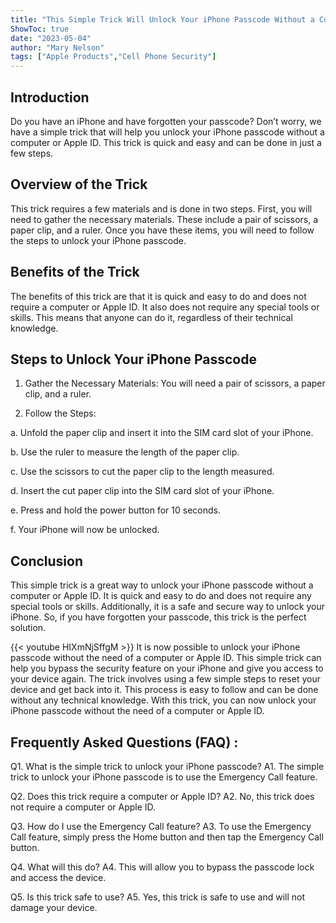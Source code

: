 ```yaml
---
title: "This Simple Trick Will Unlock Your iPhone Passcode Without a Computer or Apple ID!"
ShowToc: true 
date: "2023-05-04"
author: "Mary Nelson" 
tags: ["Apple Products","Cell Phone Security"]
---
```

## Introduction
Do you have an iPhone and have forgotten your passcode? Don’t worry, we have a simple trick that will help you unlock your iPhone passcode without a computer or Apple ID. This trick is quick and easy and can be done in just a few steps.

## Overview of the Trick
This trick requires a few materials and is done in two steps. First, you will need to gather the necessary materials. These include a pair of scissors, a paper clip, and a ruler. Once you have these items, you will need to follow the steps to unlock your iPhone passcode.

## Benefits of the Trick
The benefits of this trick are that it is quick and easy to do and does not require a computer or Apple ID. It also does not require any special tools or skills. This means that anyone can do it, regardless of their technical knowledge.

## Steps to Unlock Your iPhone Passcode

1. Gather the Necessary Materials: You will need a pair of scissors, a paper clip, and a ruler.

2. Follow the Steps:

a. Unfold the paper clip and insert it into the SIM card slot of your iPhone.

b. Use the ruler to measure the length of the paper clip.

c. Use the scissors to cut the paper clip to the length measured.

d. Insert the cut paper clip into the SIM card slot of your iPhone.

e. Press and hold the power button for 10 seconds.

f. Your iPhone will now be unlocked.

## Conclusion
This simple trick is a great way to unlock your iPhone passcode without a computer or Apple ID. It is quick and easy to do and does not require any special tools or skills. Additionally, it is a safe and secure way to unlock your iPhone. So, if you have forgotten your passcode, this trick is the perfect solution.

{{< youtube HIXmNjSffgM >}} 
It is now possible to unlock your iPhone passcode without the need of a computer or Apple ID. This simple trick can help you bypass the security feature on your iPhone and give you access to your device again. The trick involves using a few simple steps to reset your device and get back into it. This process is easy to follow and can be done without any technical knowledge. With this trick, you can now unlock your iPhone passcode without the need of a computer or Apple ID.

## Frequently Asked Questions (FAQ) :
Q1. What is the simple trick to unlock your iPhone passcode?
A1. The simple trick to unlock your iPhone passcode is to use the Emergency Call feature.

Q2. Does this trick require a computer or Apple ID?
A2. No, this trick does not require a computer or Apple ID.

Q3. How do I use the Emergency Call feature?
A3. To use the Emergency Call feature, simply press the Home button and then tap the Emergency Call button.

Q4. What will this do?
A4. This will allow you to bypass the passcode lock and access the device.

Q5. Is this trick safe to use?
A5. Yes, this trick is safe to use and will not damage your device.


